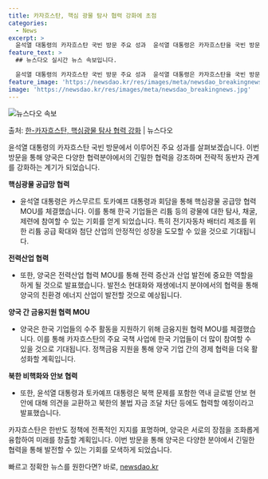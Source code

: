 ```yaml
---
title: 카자흐스탄, 핵심 광물 탐사 협력 강화에 초점
categories:
  - News
excerpt: >
  윤석열 대통령의 카자흐스탄 국빈 방문 주요 성과  윤석열 대통령은 카자흐스탄을 국빈 방문하여 여러 중요한 협…
feature_text: >
  ## 뉴스다오 실시간 뉴스 속보입니다.

  윤석열 대통령의 카자흐스탄 국빈 방문 주요 성과  윤석열 대통령은 카자흐스탄을 국빈 방문하여 여러 중요한 협…
feature_image: 'https://newsdao.kr/res/images/meta/newsdao_breakingnews.jpg'
image: 'https://newsdao.kr/res/images/meta/newsdao_breakingnews.jpg'
---
```


![뉴스다오 속보](https://newsdao.kr/res/images/meta/newsdao_breakingnews.jpg)

<p>출처: <a href="https://newsdao.kr/4208" rel="dofollow">한-카자흐스탄, 핵심광물 탐사 협력 강화</a> | 뉴스다오</p>

윤석열 대통령의 카자흐스탄 국빈 방문에서 이루어진 주요 성과를 살펴보겠습니다. 이번 방문을 통해 양국은 다양한 협력분야에서의 긴밀한 협력을 강조하며 전략적 동반자 관계를 강화하는 계기가 되었습니다.

**핵심광물 공급망 협력**
- 윤석열 대통령은 카스무르트 토카예프 대통령과 회담을 통해 핵심광물 공급망 협력 MOU를 체결했습니다. 이를 통해 한국 기업들은 리튬 등의 광물에 대한 탐사, 채굴, 제련에 참여할 수 있는 기회를 얻게 되었습니다. 특히 전기자동차 배터리 제조를 위한 리튬 공급 확대와 첨단 산업의 안정적인 성장을 도모할 수 있을 것으로 기대됩니다.

**전력산업 협력**
- 또한, 양국은 전력산업 협력 MOU를 통해 전력 증산과 산업 발전에 중요한 역할을 하게 될 것으로 발표했습니다. 발전소 현대화와 재생에너지 분야에서의 협력을 통해 양국의 친환경 에너지 산업이 발전할 것으로 예상됩니다.

**양국 간 금융지원 협력 MOU**
- 양국은 한국 기업들의 수주 활동을 지원하기 위해 금융지원 협력 MOU를 체결했습니다. 이를 통해 카자흐스탄의 주요 국책 사업에 한국 기업들이 더 많이 참여할 수 있을 것으로 기대됩니다. 정책금융 지원을 통해 양국 기업 간의 경제 협력을 더욱 활성화할 계획입니다.

**북한 비핵화와 안보 협력**
- 또한, 윤석열 대통령과 토카예프 대통령은 북핵 문제를 포함한 역내 글로벌 안보 현안에 대해 의견을 교환하고 북한의 불법 자금 조달 차단 등에도 협력할 예정이라고 발표했습니다.

카자흐스탄은 한반도 정책에 전폭적인 지지를 표명하며, 양국은 서로의 장점을 조화롭게 융합하여 미래를 창출할 계획입니다. 이번 방문을 통해 양국은 다양한 분야에서 긴밀한 협력을 통해 발전할 수 있는 기회를 모색하게 되었습니다. 

빠르고 정확한 뉴스를 원한다면? 바로, <a href="https://newsdao.kr" rel="dofollow">newsdao.kr</a>


